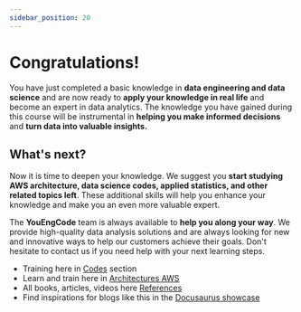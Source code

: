 ```yaml
---
sidebar_position: 20
---
```


# Congratulations!

You have just completed a basic knowledge in **data engineering and data science** and are now ready to **apply your knowledge in real life** and become an expert in data analytics. The knowledge you have gained during this course will be instrumental in **helping you make informed decisions** and **turn data into valuable insights.**

## What's next?

Now it is time to deepen your knowledge. We suggest you **start studying AWS architecture, data science codes, applied statistics, and other related topics left**. These additional skills will help you enhance your knowledge and make you an even more valuable expert.

The **YouEngCode** team is always available to **help you along your way**. We provide high-quality data analysis solutions and are always looking for new and innovative ways to help our customers achieve their goals. Don't hesitate to contact us if you need help with your next learning steps.

- Training here in [Codes](http://localhost:3000/docs/category/codes) section
- Learn and train here in [Architectures AWS](http://localhost:3000/docs/category/architectures-aws)
- All books, articles, videos here [References](http://localhost:3000/docs/category/references)
- Find inspirations for blogs like this in the [Docusaurus showcase](https://docusaurus.io/showcase)
